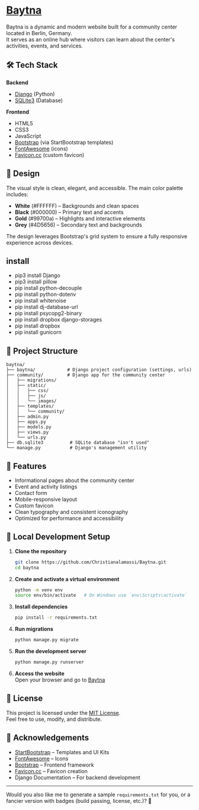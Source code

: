 # [Baytna](https://www.baytna-berlin.de/)

Baytna is a dynamic and modern website built for a community center located in Berlin, Germany.  
It serves as an online hub where visitors can learn about the center's activities, events, and services.

## 🛠 Tech Stack

**Backend**  
- [Django](https://www.djangoproject.com/) (Python)
- [SQLite3](https://www.sqlite.org/index.html) (Database)

**Frontend**  
- HTML5  
- CSS3  
- JavaScript  
- [Bootstrap](https://getbootstrap.com/) (via StartBootstrap templates)  
- [FontAwesome](https://fontawesome.com/) (icons)  
- [Favicon.cc](https://www.favicon.cc/) (custom favicon)

## 🎨 Design

The visual style is clean, elegant, and accessible. The main color palette includes:  
- **White** (#FFFFFF) – Backgrounds and clean spaces  
- **Black** (#000000) – Primary text and accents  
- **Gold** (#99700a) – Highlights and interactive elements  
- **Grey** (#4D5656) – Secondary text and backgrounds  

The design leverages Bootstrap's grid system to ensure a fully responsive experience across devices.

## install
- pip3 install Django
- pip3 install pillow
- pip install python-decouple
- pip install python-dotenv
- pip install whitenoise
- pip install dj-database-url
- pip install psycopg2-binary 
- pip install dropbox django-storages
- pip install dropbox
- pip install gunicorn

## 📂 Project Structure

```
baytna/
├── baytna/            # Django project configuration (settings, urls)
├── community/         # Django app for the community center
│   ├── migrations/
│   ├── static/
│   │   ├── css/
│   │   ├── js/
│   │   └── images/
│   ├── templates/
│   │   └── community/
│   ├── admin.py
│   ├── apps.py
│   ├── models.py
│   ├── views.py
│   └── urls.py
├── db.sqlite3          # SQLite database "isn't used"
└── manage.py           # Django's management utility
```

## 🚀 Features

- Informational pages about the community center
- Event and activity listings
- Contact form
- Mobile-responsive layout
- Custom favicon
- Clean typography and consistent iconography
- Optimized for performance and accessibility

## 🏡 Local Development Setup

1. **Clone the repository**  
   ```bash
   git clone https://github.com/Christianalamassi/Baytna.git
   cd baytna
   ```

2. **Create and activate a virtual environment**  
   ```bash
   python -m venv env
   source env/bin/activate   # On Windows use `env\Scripts\activate`
   ```

3. **Install dependencies**  
   ```bash
   pip install -r requirements.txt
   ```

4. **Run migrations**  
   ```bash
   python manage.py migrate
   ```

5. **Run the development server**  
   ```bash
   python manage.py runserver
   ```

6. **Access the website**  
   Open your browser and go to [Baytna](https://web-production-d37ff.up.railway.app)

## 📜 License

This project is licensed under the [MIT License](LICENSE).  
Feel free to use, modify, and distribute.

## 🙌 Acknowledgements

- [StartBootstrap](https://startbootstrap.com/) – Templates and UI Kits
- [FontAwesome](https://fontawesome.com/) – Icons
- [Bootstrap](https://getbootstrap.com/) – Frontend framework
- [Favicon.cc](https://www.favicon.cc/) – Favicon creation
- Django Documentation – For backend development

---

Would you also like me to generate a sample `requirements.txt` for you, or a fancier version with badges (build passing, license, etc.)? 🚀